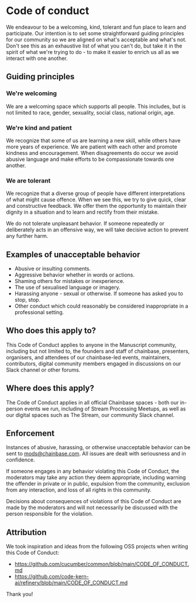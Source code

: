 # Code of conduct

We endeavour to be a welcoming, kind, tolerant and fun place to learn and participate. Our intention is to set some straightforward guiding principles for our community so we are aligned on what's acceptable and what's not. Don't see this as an exhaustive list of what you can't do, but take it in the spirit of what we're trying to do - to make it easier to enrich us all as we interact with one another.

## Guiding principles

### We're welcoming

We are a welcoming space which supports all people. This includes, but is not limited to race, gender, sexuality, social class, national origin, age.

### We're kind and patient

We recognize that some of us are learning a new skill, while others have more years of experience. We are patient with each other and promote kindness and encouragement. When disagreements do occur we avoid abusive language and make efforts to be compassionate towards one another.

### We are tolerant

We recognize that a diverse group of people have different interpretations of what might cause offence. When we see this, we try to give quick, clear and constructive feedback. We offer them the opportunity to maintain their dignity in a situation and to learn and rectify from their mistake.

We do not tolerate unpleasant behavior. If someone repeatedly or deliberately acts in an offensive way, we will take decisive action to prevent any further harm.

## Examples of unacceptable behavior

- Abusive or insulting comments.
- Aggressive behavior whether in words or actions.
- Shaming others for mistakes or inexperience.
- The use of sexualised language or imagery.
- Harassing anyone - sexual or otherwise. If someone has asked you to stop, stop.
- Other conduct which could reasonably be considered inappropriate in a professional setting.


## Who does this apply to?

This Code of Conduct applies to anyone in the Manuscript community, including but not limited to, the founders and staff of chainbase, presenters, organisers, and attendees of our chainbase-led events, maintainers, contributors, digital community members engaged in discussions on our Slack channel or other forums.

## Where does this apply?

The Code of Conduct applies in all official Chainbase spaces - both our in-person events we run, including of Stream Processing Meetups, as well as our digital spaces such as The Stream, our community Slack channel.

## Enforcement

Instances of abusive, harassing, or otherwise unacceptable behavior can be sent to mods@chainbase.com. All issues are dealt with seriousness and in confidence.

If someone engages in any behavior violating this Code of Conduct, the moderators may take any action they deem appropriate, including warning the offender in private or in public, expulsion from the community, exclusion from any interaction, and loss of all rights in this community.

Decisions about consequences of violations of this Code of Conduct are made by the moderators and will not necessarily be discussed with the person responsible for the violation.

## Attribution

We took inspiration and ideas from the following OSS projects when writing this Code of Conduct:

- https://github.com/cucumber/common/blob/main/CODE_OF_CONDUCT.md
- https://github.com/code-kern-ai/refinery/blob/main/CODE_OF_CONDUCT.md

Thank you!
